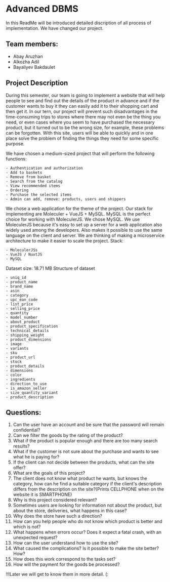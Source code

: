 # Advanced DBMS

In this ReadMe will be introduced detailed discription of all process of implementation. We have changed our project.

## Team members:
* Abay Aruzhan
* Alkozha Adil
* Bayaliyev Bakdaulet

## Project Description
During this semester, our team is going to implement a website that will help people to see and find out the details of the product in advance and if the customer wants to buy it they can easily add it to their shopping cart and then get it. In our tern, our project will prevent such disadvantages in the time-consuming trips to stores where there may not even be the thing you need, or even cases where you seem to have purchased the necessary product, but it turned out to be the wrong size, for example, these problems can be forgotten. With this site, users will be able to quickly and in one place solve the problem of finding the things they need for some specific purpose.

We have chosen a medium-sized project that will perform the following functions:
```
- Authentication and authorization
- Add to baskets
- Remove from basket
- Search from the catalog
- View recommended items
- Ordering
- Purchase the selected items
- Admin can add, remove: products, users and shippers
```
We chose a web application for the theme of the project. Our stack for implementing are Moleculer + VueJS + MySQL. MySQL is the perfect choice for working with MoleculerJS. We chose MySQL. We use MoleculerJS because it's easy to set up a server for a web application also widely used among the developers. Also makes it possible to use the same language on the client and server. We are thinking of making a microservice architecture to make it easier to scale the project.
Stack:
```
- MoleculerJSs
- VueJS / NuxtJS
- MySQL
```
Dataset size: 18.71 MB
Structure of dataset
```
- uniq_id
- product_name
- brand_name
- asin
- category
- upc_ean_code
- list_price
- selling_price
- quantity
- model_number
- about_product
- product_specification
- technical_details
- shipping_weight
- product_dimensions
- image
- variants
- sku
- product_url
- stock
- product_details
- dimensions
- color
- ingredients
- direction_to_use
- is_amazon_seller
- size_quantity_variant
- product_description
```

## Questions:
1. Can the user have an account and be sure that the password will remain confidential?
2. Can we filter the goods by the rating of the product?
3. What if the product is popular enough and there are too many search results?
4. What if the customer is not sure about the purchase and wants to see what he is paying for?
5. If the client can not decide between the products, what can the site offer?
6. What are the goals of this project?
7. The client does not know what product he wants, but knows the category, how can he find a suitable category if the client's description differs from the description on the site?(Prints CELLPHONE when on the website it is SMARTPHONE)
8. Why is this project considered relevant?
9. Sometimes users are looking for information not about the product, but about the store, deliveries, what happens in this case?
10. Why does the store have such a direction?
11. How can you help people who do not know which product is better and which is not?
12. What happens when errors occur? Does it expect a fatal crash, with an unexpected request?
13. How can the user understand how to use the site?
14. What caused the complications? Is it possible to make the site better?How?
15. How does this work correspond to the tasks set?
16. How will the payment for the goods be processed?


!!!Later we will get to know them in more detail. (:

